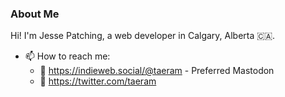 ### About Me

Hi! I'm Jesse Patching, a web developer in Calgary, Alberta 🇨🇦.

- 📫 How to reach me:
   - 🐘 <a rel="me" href="https://indieweb.social/@taeram">https://indieweb.social/@taeram</a> - Preferred Mastodon
   - 🐤 https://twitter.com/taeram
   

